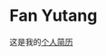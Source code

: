 # Fan Yutang
这是我的[个人简历](https://fanytang.github.io)

<!-- 雪碧图自适应
 [demo](https://fanytang.github.io/index.html)
 
 Vue+Vuex的一个小项目
 [demo](https://fanytang.github.io/happyfri/index.html) -->
